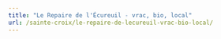 ```yaml
---
title: "Le Repaire de l'Écureuil - vrac, bio, local"
url: /sainte-croix/le-repaire-de-lecureuil-vrac-bio-local/
---
```

